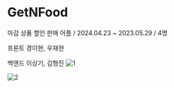 # GetNFood

마감 상품 할인 판매 어플 / 2024.04.23 ~ 2023.05.29 / 4명

프론트
경이현, 우재현

백엔드
이상기, 김형진
![1](https://github.com/OneDayOneAlgorithm/GetNFood/assets/48788534/c0266c1f-d0f3-4e4b-8e00-88ee87d2445e)

![2](https://github.com/OneDayOneAlgorithm/GetNFood/assets/48788534/f705932f-9e91-4c73-9329-18b1df1d88ca)
